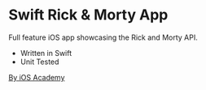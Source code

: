 # Swift Rick & Morty App

Full feature iOS app showcasing the Rick and Morty API.

- Written in Swift
- Unit Tested

[By iOS Academy](https://youtube.com/iOSAcademy)
